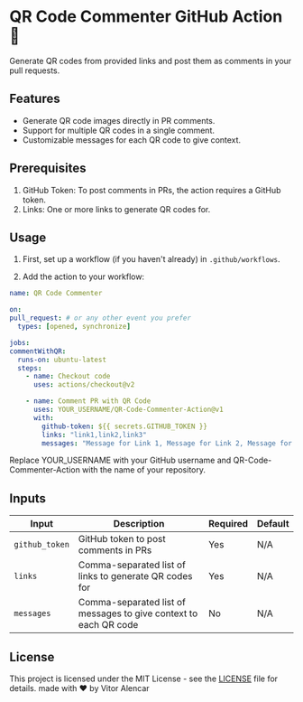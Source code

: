# QR Code Commenter GitHub Action 📱

Generate QR codes from provided links and post them as comments in your pull requests.

<!-- ![Demo Image](path_to_a_demo_image.png) You might want to add a sample image showing a PR comment with QR codes -->

## Features

- Generate QR code images directly in PR comments.
- Support for multiple QR codes in a single comment.
- Customizable messages for each QR code to give context.

## Prerequisites

1. GitHub Token: To post comments in PRs, the action requires a GitHub token.
2. Links: One or more links to generate QR codes for.

## Usage

1. First, set up a workflow (if you haven't already) in `.github/workflows`.

2. Add the action to your workflow:

```yaml
name: QR Code Commenter

on:
pull_request: # or any other event you prefer
  types: [opened, synchronize]

jobs:
commentWithQR:
  runs-on: ubuntu-latest
  steps:
    - name: Checkout code
      uses: actions/checkout@v2

    - name: Comment PR with QR Code
      uses: YOUR_USERNAME/QR-Code-Commenter-Action@v1
      with:
        github-token: ${{ secrets.GITHUB_TOKEN }}
        links: "link1,link2,link3"
        messages: "Message for Link 1, Message for Link 2, Message for Link 3"
```

Replace YOUR_USERNAME with your GitHub username and QR-Code-Commenter-Action with the name of your repository.

## Inputs

| Input          | Description                                                      | Required | Default |
| -------------- | ---------------------------------------------------------------- | -------- | ------- |
| `github_token` | GitHub token to post comments in PRs                             | Yes      | N/A     |
| `links`        | Comma-separated list of links to generate QR codes for           | Yes      | N/A     |
| `messages`     | Comma-separated list of messages to give context to each QR code | No       | N/A     |

## License

This project is licensed under the MIT License - see the [LICENSE](LICENSE) file for details.
made with ❤️ by Vitor Alencar
